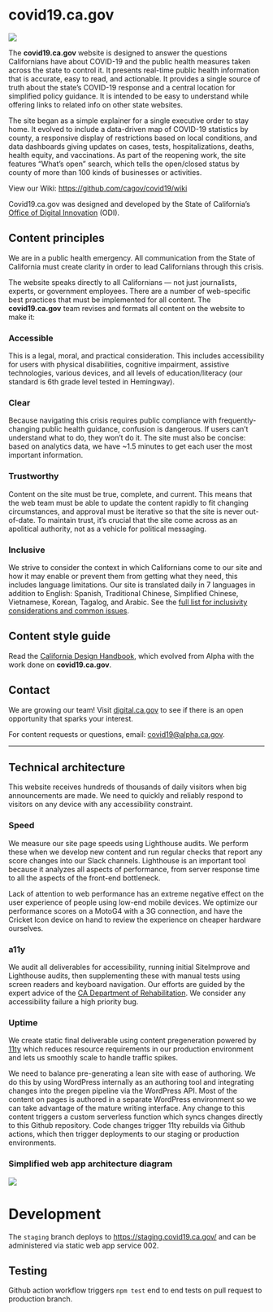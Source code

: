 # covid19.ca.gov

<img src="https://calenterprise.vsrm.visualstudio.com/_apis/public/Release/badge/520e8f21-6c5d-44c8-b523-979e428a7123/1/4">

The <b>covid19.ca.gov</b> website is designed to answer the questions Californians have about COVID-19 and the public health measures taken across the state to control it. It presents real-time public health information that is accurate, easy to read, and actionable. It provides a single source of truth about the state’s COVID-19 response and a central location for simplified policy guidance. It is intended to be easy to understand while offering links to related info on other state websites. 

The site began as a simple explainer for a single executive order to stay home. It evolved to include a data-driven map of COVID-19 statistics by county, a responsive display of restrictions based on local conditions, and data dashboards giving updates on cases, tests, hospitalizations, deaths, health equity, and vaccinations. As part of the reopening work, the site features “What’s open” search, which tells the open/closed status by county of more than 100 kinds of businesses or activities.

View our Wiki: https://github.com/cagov/covid19/wiki

Covid19.ca.gov was designed and developed by the State of California’s <a href="https://digital.ca.gov/">Office of Digital Innovation</a> (ODI).

## Content principles 
We are in a public health emergency. All communication from the State of California must create clarity in order to lead Californians through this crisis.

The website speaks directly to all Californians — not just journalists, experts, or government employees. There are a number of web-specific best practices that must be implemented for all content. The <b>covid19.ca.gov</b> team revises and formats all content on the website to make it:

### Accessible
This is a legal, moral, and practical consideration. This includes accessibility for users with physical disabilities, cognitive impairment, assistive technologies, various devices, and all levels of education/literacy (our standard is 6th grade level tested in Hemingway).

### Clear 
Because navigating this crisis requires public compliance with frequently-changing public health guidance, confusion is dangerous. If users can’t understand what to do, they won’t do it. The site must also be concise: based on analytics data, we have ~1.5 minutes to get each user the most important information.

### Trustworthy 
Content on the site must be true, complete, and current. This means that the web team must be able to update the content rapidly to fit changing circumstances, and approval must be iterative so that the site is never out-of-date. To maintain trust, it’s crucial that the site come across as an apolitical authority, not as a vehicle for political messaging.

### Inclusive
We strive to consider the context in which Californians come to our site and how it may enable or prevent them from getting what they need, this includes language limitations. Our site is translated daily in 7 languages in addition to English: Spanish, Traditional Chinese, Simplified Chinese, Vietnamese, Korean, Tagalog, and Arabic. See the <a href="https://docs.google.com/document/d/10Nz7sFJBlcOXNPhaw6ujjSFvv99xvid3kwBp58Up9Eo/edit#">full list for inclusivity considerations and common issues</a>.

## Content style guide 
Read the <a href="https://handbook.digital.ca.gov/">California Design Handbook</a>, which evolved from Alpha with the work done on <b>covid19.ca.gov</b>.

## Contact
We are growing our team! Visit <a href="http://digital.ca.gov">digital.ca.gov</a> to see if there is an open opportunity that sparks your interest.

For content requests or questions, email: <a href="mailto:covid19@alpha.ca.gov">covid19@alpha.ca.gov</a>. 

***

## Technical architecture

This website receives hundreds of thousands of daily visitors when big announcements are made. We need to quickly and reliably respond to visitors on any device with any accessibility constraint.

### Speed

We measure our site page speeds using Lighthouse audits. We perform these when we develop new content and run regular checks that report any score changes into our Slack channels. Lighthouse is an important tool because it analyzes all aspects of performance, from server response time to all the aspects of the front-end bottleneck. 

Lack of attention to web performance has an extreme negative effect on the user experience of people using low-end mobile devices. We optimize our performance scores on a MotoG4 with a 3G connection, and have the Cricket Icon device on hand to review the experience on cheaper hardware ourselves.

### a11y

We audit all deliverables for accessibility, running initial SiteImprove and Lighthouse audits, then supplementing these with manual tests using screen readers and keyboard navigation. Our efforts are guided by the expert advice of the <a href="https://www.dor.ca.gov/">CA Department of Rehabilitation</a>. We consider any accessibility failure a high priority bug.

### Uptime

We create static final deliverable using content pregeneration powered by <a href="https://www.11ty.dev/">11ty</a> which reduces resource requirements in our production environment and lets us smoothly scale to handle traffic spikes.

We need to balance pre-generating a lean site with ease of authoring. We do this by using WordPress internally as an authoring tool and integrating changes into the pregen pipeline via the WordPress API. Most of the content on pages is authored in a separate WordPress environment so we can take advantage of the mature writing interface. Any change to this content triggers a custom serverless function which syncs changes directly to this Github repository. Code changes trigger 11ty rebuilds via Github actions, which then trigger deployments to our staging or production environments.

### Simplified web app architecture diagram

<img src="src/img/webAppReferenceArchitecture.png">

# Development	

The ```staging``` branch deploys to <a href="https://staging.covid19.ca.gov/">https://staging.covid19.ca.gov/</a> and can be administered via <a hrev="https://portal.azure.com/#@digitalca.onmicrosoft.com/resource/subscriptions/9bdb8e29-156f-4fc9-a1fe-1bb6a915a4f0/resourceGroups/RG-GO-COVID19-D-001/providers/Microsoft.Web/staticSites/SWA-GO-COVID-D-002/environments">static web app service 002</a>.

## Testing

Github action workflow triggers ```npm test``` end to end tests on pull request to production branch.
